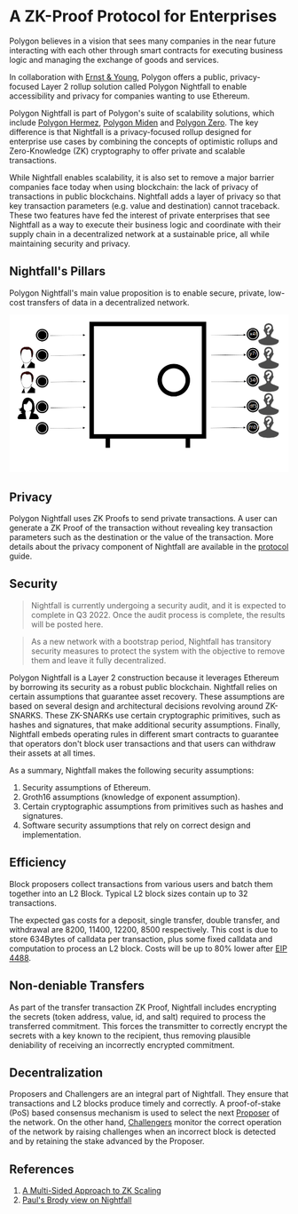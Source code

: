 # A ZK-Proof Protocol for Enterprises

Polygon believes in a vision that sees many companies in the near future interacting with each 
other through smart contracts for executing business logic and managing the exchange of goods and services.

In collaboration with [Ernst & Young](https://blockchain.ey.com/), Polygon offers a public, privacy-focused 
Layer 2 rollup solution called Polygon Nightfall to enable accessibility and privacy for companies wanting to 
use Ethereum.

Polygon Nightfall is part of Polygon's suite of scalability solutions, which include 
[Polygon Hermez](https://polygon.technology/solutions/polygon-hermez/), 
[Polygon Miden](https://polygon.technology/solutions/polygon-miden/) 
and [Polygon Zero](https://polygon.technology/solutions/polygon-zero/). 
The key difference is that Nightfall is a privacy-focused rollup designed for enterprise use cases by combining 
the concepts of optimistic rollups and Zero-Knowledge (ZK) cryptography to offer private and scalable transactions.

While Nightfall enables scalability, it is also set to remove a major barrier companies face today 
when using blockchain: the lack of privacy of transactions in public blockchains. Nightfall adds a layer of privacy so that key 
transaction parameters (e.g. value and destination) cannot traceback. These two features have fed the interest 
of private enterprises that see Nightfall as a way to execute their business logic and coordinate with 
their supply chain in a decentralized network at a sustainable price, all while maintaining security and privacy.

## Nightfall's Pillars

Polygon Nightfall's main value proposition is to enable secure, private, low-cost transfers of 
data in a decentralized network.

![](../imgs/transfer.png)

## Privacy

Polygon Nightfall uses ZK Proofs to send private transactions. A user can generate a ZK Proof of 
the transaction without revealing key transaction parameters such as the destination or the value of the
transaction. More details about the privacy component of Nightfall are available in the
[protocol](../protocol/protocol.md) guide.

## Security

> Nightfall is currently undergoing a security audit, and it is expected to complete in Q3 2022. 
> Once the audit process is complete, the results will be posted here.

> As a new network with a bootstrap period, Nightfall has transitory security measures to 
> protect the system with the objective to remove them and leave it fully decentralized.

Polygon Nightfall is a Layer 2 construction because it leverages Ethereum by borrowing its security as a robust 
public blockchain. Nightfall relies on certain assumptions that guarantee asset recovery. These assumptions are 
based on several design and architectural decisions revolving around ZK-SNARKS. These ZK-SNARKs use 
certain cryptographic primitives, such as hashes and signatures, that make additional security assumptions. 
Finally, Nightfall embeds operating rules in different smart contracts to guarantee that operators don't block 
user transactions and that users can withdraw their assets at all times.

As a summary, Nightfall makes the following security assumptions:

1. Security assumptions of Ethereum.
2. Groth16 assumptions (knowledge of exponent assumption).
3. Certain cryptographic assumptions from primitives such as hashes and signatures.
4. Software security assumptions that rely on correct design and implementation.

## Efficiency

Block proposers collect transactions from various users and batch them together into an L2 Block. 
Typical L2 block sizes contain up to 32 transactions.

The expected gas costs for a deposit, single transfer, double transfer, and withdrawal are 8200, 11400, 
12200, 8500 respectively. This cost is due to store 634Bytes of calldata per transaction, plus some 
fixed calldata and computation to process an L2 block. Costs will be up to 80% lower after 
[EIP 4488](https://eips.ethereum.org/EIPS/eip-4488).

## Non-deniable Transfers

As part of the transfer transaction ZK Proof, Nightfall includes encrypting the secrets (token address, 
value, id, and salt) required to process the transferred commitment. This forces the transmitter to correctly encrypt the secrets 
with a key known to the recipient, thus removing plausible deniability of receiving an incorrectly encrypted commitment.

## Decentralization

Proposers and Challengers are an integral part of Nightfall. They ensure that 
transactions and L2 blocks produce timely and correctly. A proof-of-stake (PoS) based consensus mechanism is 
used to select the next [Proposer](../protocol/proposers.md) of the network. On the other hand, [Challengers](../protocol/challengers.md) monitor the correct operation of the network by raising challenges when an incorrect block is detected and by retaining the 
stake advanced by the Proposer.

## References

1. [A Multi-Sided Approach to ZK Scaling](https://messari.io/article/polygon-a-multi-sided-approach-to-zk-scaling)
2. [Paul's Brody view on Nightfall](https://www.linkedin.com/pulse/say-hello-nightfall-paul-brody-1f/)
